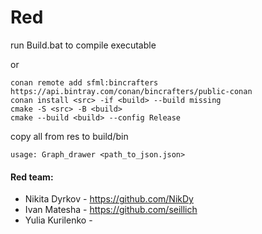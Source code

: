 # Red

run Build.bat to compile executable

or

```
conan remote add sfml:bincrafters https://api.bintray.com/conan/bincrafters/public-conan 
conan install <src> -if <build> --build missing
cmake -S <src> -B <build>
cmake --build <build> --config Release
```
copy all from res to build/bin


```
usage: Graph_drawer <path_to_json.json>
```



#### Red team:
- Nikita Dyrkov - https://github.com/NikDy
- Ivan Matesha - https://github.com/seillich
- Yulia Kurilenko - 
